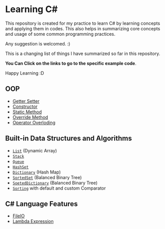 # Learning C\#
This repository is created for my practice to learn C\# by learning concepts and applying them in codes.
This also helps in summarizing core concepts and usage of some common programming practices.

Any suggestion is welcomed. :)

This is a changing list of things I have summarized so far in this repository.

**You Can Click on the links to go to the specific example code**.

Happy Learning :D

## OOP
- [Getter Setter](https://github.com/MzMahmud/Learning-CSharp/blob/master/ClassComplexNumber.cs)
- [Constructor](https://github.com/MzMahmud/Learning-CSharp/blob/master/ClassComplexNumber.cs)
- [Static Method](https://github.com/MzMahmud/Learning-CSharp/blob/master/ClassComplexNumber.cs)
- [Override Method](https://github.com/MzMahmud/Learning-CSharp/blob/master/ClassComplexNumber.cs)
- [Operator Overloding](https://github.com/MzMahmud/Learning-CSharp/blob/master/ClassComplexNumber.cs)

## Built-in Data Structures and Algorithms
- [`List`](https://github.com/MzMahmud/Learning-CSharp/blob/master/List.cs) (Dynamic Array)
- [`Stack`](https://github.com/MzMahmud/Learning-CSharp/blob/master/StackQueue.cs)
- [`Queue`](https://github.com/MzMahmud/Learning-CSharp/blob/master/StackQueue.cs)
- [`HashSet`](https://github.com/MzMahmud/Learning-CSharp/blob/master/HashSetDictionary.cs)
- [`Dictionary`](https://github.com/MzMahmud/Learning-CSharp/blob/master/HashSetDictionary.cs) (Hash Map)
- [`SortedSet`](https://github.com/MzMahmud/Learning-CSharp/blob/master/SortedSetDictionary.cs) (Balanced Binary Tree)
- [`SoetedDictionary`](https://github.com/MzMahmud/Learning-CSharp/blob/master/SortedSetDictionary.cs) (Balanced Binary Tree)
- [`Sorting`](https://github.com/MzMahmud/Learning-CSharp/blob/master/SortingWithLibraryFunctions.cs) with default and custom Comparator

## C\# Language Features
- [FileIO](https://github.com/MzMahmud/Learning-CSharp/blob/master/FileIO.cs)
- [Lambda Expression](https://github.com/MzMahmud/Learning-CSharp/blob/master/SortingWithLibraryFunctions.cs)